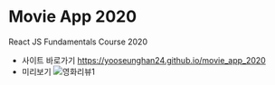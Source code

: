 # Movie App 2020

React JS Fundamentals Course 2020
* 사이트 바로가기
https://yooseunghan24.github.io/movie_app_2020
* 미리보기
![영화리뷰1](https://user-images.githubusercontent.com/64673825/103168753-4329fd00-4879-11eb-9ba7-e5657ebd0c21.JPG)
